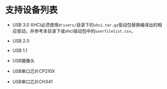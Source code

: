# 支持设备列表

- USB 3.0
XHCI必须使用`drivers/`目录下的`xhci.tar.gz`驱动包替换编译出的相应驱动，并参考本目录下或xhci驱动包中的`userfilelist.csv`。
- USB 2.0

- USB 1.1

- USB摄像头

- USB串口芯片CP210X

- USB串口芯片CH341
